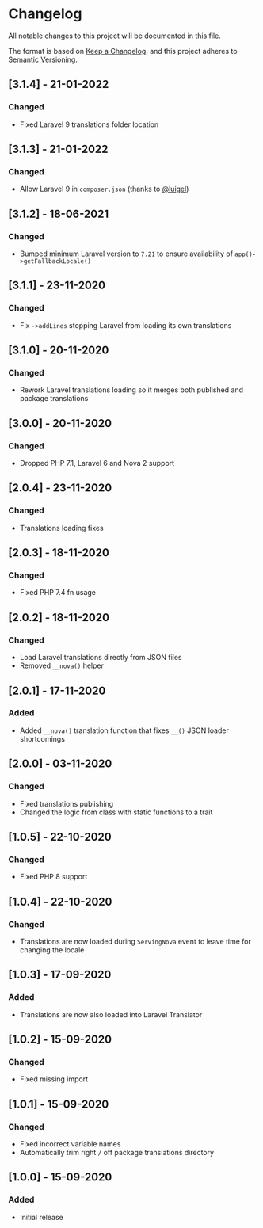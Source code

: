 # Changelog

All notable changes to this project will be documented in this file.

The format is based on [Keep a Changelog](https://keepachangelog.com/en/1.0.0/),
and this project adheres to [Semantic Versioning](https://semver.org/spec/v2.0.0.html).

## [3.1.4] - 21-01-2022

### Changed

- Fixed Laravel 9 translations folder location

## [3.1.3] - 21-01-2022

### Changed

- Allow Laravel 9 in `composer.json` (thanks to [@luigel](https://github.com/luigel))

## [3.1.2] - 18-06-2021

### Changed

- Bumped minimum Laravel version to `7.21` to ensure availability of `app()->getFallbackLocale()`

## [3.1.1] - 23-11-2020

### Changed

- Fix `->addLines` stopping Laravel from loading its own translations

## [3.1.0] - 20-11-2020

### Changed

- Rework Laravel translations loading so it merges both published and package translations

## [3.0.0] - 20-11-2020

### Changed

- Dropped PHP 7.1, Laravel 6 and Nova 2 support

## [2.0.4] - 23-11-2020

### Changed

- Translations loading fixes

## [2.0.3] - 18-11-2020

### Changed

- Fixed PHP 7.4 fn usage

## [2.0.2] - 18-11-2020

### Changed

- Load Laravel translations directly from JSON files
- Removed `__nova()` helper

## [2.0.1] - 17-11-2020

### Added

- Added `__nova()` translation function that fixes `__()` JSON loader shortcomings

## [2.0.0] - 03-11-2020

### Changed

- Fixed translations publishing
- Changed the logic from class with static functions to a trait

## [1.0.5] - 22-10-2020

### Changed

- Fixed PHP 8 support

## [1.0.4] - 22-10-2020

### Changed

- Translations are now loaded during `ServingNova` event to leave time for changing the locale

## [1.0.3] - 17-09-2020

### Added

- Translations are now also loaded into Laravel Translator

## [1.0.2] - 15-09-2020

### Changed

- Fixed missing import

## [1.0.1] - 15-09-2020

### Changed

- Fixed incorrect variable names
- Automatically trim right `/` off package translations directory

## [1.0.0] - 15-09-2020

### Added

- Initial release
